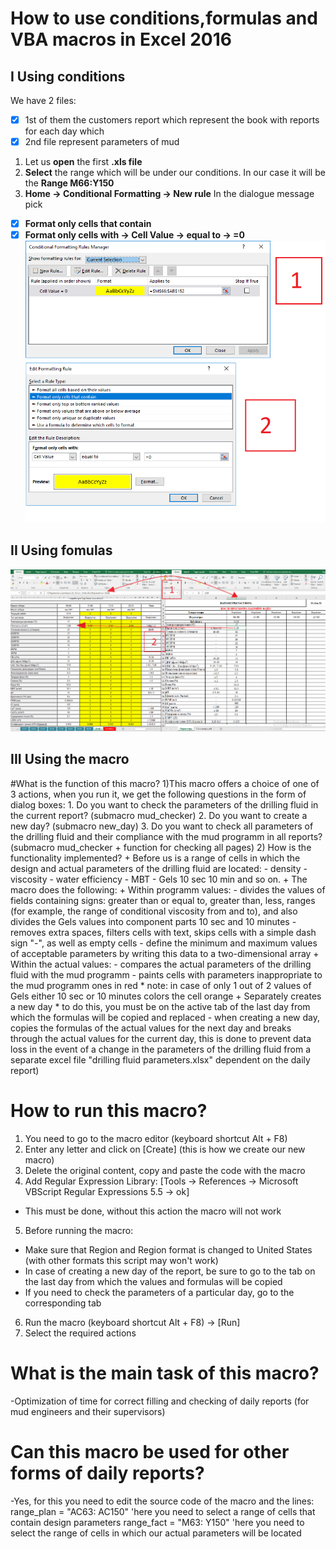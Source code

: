 # How to use conditions,formulas and VBA macros in Excel 2016
## I Using conditions
We have 2 files:
- [x] 1st of them the customers report which represent the book with reports for each day which
- [x] 2nd file represent parameters of mud
1) Let us **open** the first **.xls file**
2) **Select** the range which will be under our conditions. In our case it will be the **Range M66:Y150**
3) **Home -> Conditional Formatting -> New rule**
In the dialogue message pick
- [x] **Format only cells that contain**
- [x] **Format only cells with -> Cell Value -> equal to -> =0**
![Screen #1](https://github.com/DrShams/vba/blob/main/Step1_paint_empty_cells.png)
## II Using fomulas
![Screen #2](https://github.com/DrShams/vba/blob/main/Step2_sync%20formulas.png)

## III Using the macro

#What is the function of this macro?
1)This macro offers a choice of one of 3 actions, when you run it, we get the following questions in the form of dialog boxes:
	1. Do you want to check the parameters of the drilling fluid in the current report? (submacro mud_checker)
	2. Do you want to create a new day? (submacro new_day)
	3. Do you want to check all parameters of the drilling fluid and their compliance with the mud programm in all reports? (submacro mud_checker + function for checking all pages)
2) How is the functionality implemented?
	+ Before us is a range of cells in which the design and actual parameters of the drilling fluid are located:
		- density
		- viscosity
		- water efficiency
		- MBT
		- Gels 10 sec 10 min and so on.
	+ The macro does the following:
	+ Within programm values:
		- divides the values ​​of fields containing signs: greater than or equal to, greater than, less, ranges (for example, the range of conditional viscosity from and to), and also divides the Gels values ​​into component parts 10 sec and 10 minutes
		- removes extra spaces, filters cells with text, skips cells with a simple dash sign "-", as well as empty cells
		- define the minimum and maximum values ​​of acceptable parameters by writing this data to a two-dimensional array
	+ Within the actual values:
		- compares the actual parameters of the drilling fluid with the mud programm
		- paints cells with parameters inappropriate to the mud programm ones in red
	* note: in case of only 1 out of 2 values of Gels either 10 sec or 10 minutes colors the cell orange
	+ Separately creates a new day
	* to do this, you must be on the active tab of the last day from which the formulas will be copied and replaced
	- when creating a new day, copies the formulas of the actual values ​​for the next day and breaks through the actual values ​​for the current day, this is done
	to prevent data loss in the event of a change in the parameters of the drilling fluid from a separate excel file "drilling fluid parameters.xlsx" dependent on the daily report)

# How to run this macro?
1) You need to go to the macro editor (keyboard shortcut Alt + F8)
2) Enter any letter and click on [Create] (this is how we create our new macro)
3) Delete the original content, copy and paste the code with the macro
4) Add Regular Expression Library: [Tools -> References -> Microsoft VBScript Regular Expressions 5.5 -> ok]
- This must be done, without this action the macro will not work
5) Before running the macro:
+ Make sure that Region and Region format is changed to United States (with other formats this script may won't work)
+ In case of creating a new day of the report, be sure to go to the tab on the last day from which the values ​​and formulas will be copied
+ If you need to check the parameters of a particular day, go to the corresponding tab
6) Run the macro (keyboard shortcut Alt + F8) -> [Run]
7) Select the required actions

# What is the main task of this macro?
-Optimization of time for correct filling and checking of daily reports (for mud engineers and their supervisors)

# Can this macro be used for other forms of daily reports?
-Yes, for this you need to edit the source code of the macro and the lines:
    range_plan = "AC63: AC150" 'here you need to select a range of cells that contain design parameters
    range_fact = "M63: Y150" 'here you need to select the range of cells in which our actual parameters will be located
